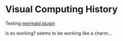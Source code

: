 # Visual Computing History

Testing [mermaid plugin](http://plugins.gitbook.com/plugin/mermaid)

is es working?
seems to be working like a charm...